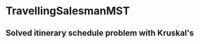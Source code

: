 # TravellingSalesmanMST
## Solved itinerary schedule problem with Kruskal's 
<blockquote class="imgur-embed-pub" lang="en" data-id="a/i77sxcU" data-context="false" ><a href="//imgur.com/a/i77sxcU"></a></blockquote><script async src="//s.imgur.com/min/embed.js" charset="utf-8"></script>
